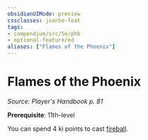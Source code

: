 ```yaml
---
obsidianUIMode: preview
cssclasses: json5e-feat
tags:
- compendium/src/5e/phb
- optional-feature/ed
aliases: ["Flames of the Phoenix"]
---
```

# Flames of the Phoenix
*Source: Player's Handbook p. 81*  

**Prerequisite**: 11th-level

You can spend 4 ki points to cast [fireball](5E2014官方资源/spells/fireball.md).